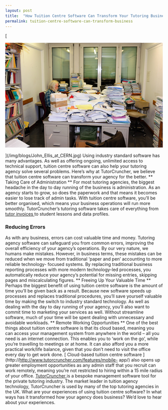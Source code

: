 ```yaml
---
layout: post
title:  "How Tuition Centre Software Can Transform Your Tutoring Business"
permalink: tuition-centre-software-can-transform-business
---
```

[

<div class="img-holder full-width">
   <img src="/img/blogs/John_Ellis_at_CERN.jpg" alt-text="Paper Desk"/>
</div>

](/img/blogs/John_Ellis_at_CERN.jpg) Using industry standard
software has many advantages. As well as offering ongoing, unlimited access to
technical support, tuition centre software can also help your tutoring agency
solve several problems. Here’s why at TutorCruncher, we believe that tuition
centre software can transform your agency for the better. ** Taking Care of
Administration ** For most tutoring agencies, the biggest headache in the day
to day running of the business is administration. As an agency starts to grow,
so does the paperwork and that means it becomes easier to lose track of admin
tasks. With tuition centre software, you’ll be better organised, which means
your business operations will run more smoothly. TutorCruncher’s tutoring
software takes care of everything from [ tutor invoices
](http://www.tutorcruncher.com/features/automated-invoicing-payroll/) to
student lessons and data profiles. 

### Reducing Errors

As with any business,
errors can cost valuable time and money. Tutoring agency software can
safeguard you from common errors, improving the overall efficiency of your
agency’s operations. By our very nature, we humans make mistakes. However, in
business terms, these mistakes can be reduced when we move from traditional
‘paper and pen’ accounting to more reliable technology- focused systems. By
replacing traditional business reporting processes with more modern
technology-led processes, you automatically reduce your agency’s potential for
missing entries, skipping pages and miscalculating figures. ** Freeing Up Your
Valuable Time ** Perhaps the biggest benefit of using tuition centre software
is the amount of time you’ll be given back as a result. Because new software
speeds up processes and replaces traditional procedures, you’ll save yourself
valuable time by making the switch to industry standard technology. As well as
dealing with the day to day running of your agency, you’ll also want to commit
time to marketing your services as well. Without streamline software, much of
your time will be spent dealing with unnecessary and avoidable workloads. **
Remote Working Opportunities ** One of the best things about tuition centre
software is that its cloud based, meaning you can access your management
system from anywhere in the world – all you need is an internet connection.
This enables you to ‘work on the go’, while you’re travelling to meetings or
at home. It can also afford you a more practical work/life balance, given that
you don’t need to visit the office every day to get work done. [ Cloud-based
tuition centre software ](http://http://www.tutorcruncher.com/features/mobile-
app/) also opens up greater employment opportunities as any admin staff that
you recruit can work remotely, meaning you’re not restricted to hiring within
a 15 mile radius of your office. [ TutorCruncher
](http://http://www.tutorcruncher.com/) is a bespoke management software tool
for the private tutoring industry. The market leader in tuition agency
technology, TutorCruncher is used by many of the top tutoring agencies in the
UK. What are your experiences of using tuition centre software? In what ways
has it transformed how your agency does business? We’d love to hear about your
experiences.
